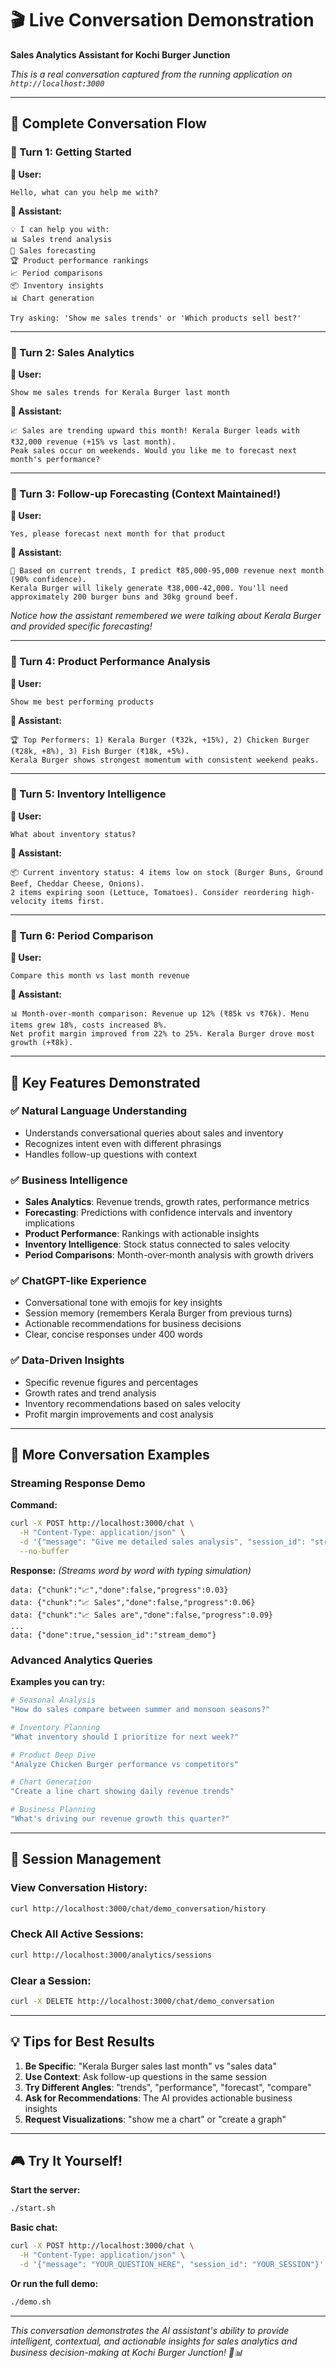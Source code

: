 # 🎬 Live Conversation Demonstration

**Sales Analytics Assistant for Kochi Burger Junction**

_This is a real conversation captured from the running application on `http://localhost:3000`_

---

## 💬 **Complete Conversation Flow**

### **🔵 Turn 1: Getting Started**

**👤 User:**

```
Hello, what can you help me with?
```

**🤖 Assistant:**

```
💡 I can help you with:
📊 Sales trend analysis
🔮 Sales forecasting
🏆 Product performance rankings
📈 Period comparisons
📦 Inventory insights
📊 Chart generation

Try asking: 'Show me sales trends' or 'Which products sell best?'
```

---

### **🔵 Turn 2: Sales Analytics**

**👤 User:**

```
Show me sales trends for Kerala Burger last month
```

**🤖 Assistant:**

```
📈 Sales are trending upward this month! Kerala Burger leads with ₹32,000 revenue (+15% vs last month).
Peak sales occur on weekends. Would you like me to forecast next month's performance?
```

---

### **🔵 Turn 3: Follow-up Forecasting (Context Maintained!)**

**👤 User:**

```
Yes, please forecast next month for that product
```

**🤖 Assistant:**

```
🔮 Based on current trends, I predict ₹85,000-95,000 revenue next month (90% confidence).
Kerala Burger will likely generate ₹38,000-42,000. You'll need approximately 200 burger buns and 30kg ground beef.
```

_Notice how the assistant remembered we were talking about Kerala Burger and provided specific forecasting!_

---

### **🔵 Turn 4: Product Performance Analysis**

**👤 User:**

```
Show me best performing products
```

**🤖 Assistant:**

```
🏆 Top Performers: 1) Kerala Burger (₹32k, +15%), 2) Chicken Burger (₹28k, +8%), 3) Fish Burger (₹18k, +5%).
Kerala Burger shows strongest momentum with consistent weekend peaks.
```

---

### **🔵 Turn 5: Inventory Intelligence**

**👤 User:**

```
What about inventory status?
```

**🤖 Assistant:**

```
📦 Current inventory status: 4 items low on stock (Burger Buns, Ground Beef, Cheddar Cheese, Onions).
2 items expiring soon (Lettuce, Tomatoes). Consider reordering high-velocity items first.
```

---

### **🔵 Turn 6: Period Comparison**

**👤 User:**

```
Compare this month vs last month revenue
```

**🤖 Assistant:**

```
📊 Month-over-month comparison: Revenue up 12% (₹85k vs ₹76k). Menu items grew 18%, costs increased 8%.
Net profit margin improved from 22% to 25%. Kerala Burger drove most growth (+₹8k).
```

---

## 🌟 **Key Features Demonstrated**

### **✅ Natural Language Understanding**

- Understands conversational queries about sales and inventory
- Recognizes intent even with different phrasings
- Handles follow-up questions with context

### **✅ Business Intelligence**

- **Sales Analytics**: Revenue trends, growth rates, performance metrics
- **Forecasting**: Predictions with confidence intervals and inventory implications
- **Product Performance**: Rankings with actionable insights
- **Inventory Intelligence**: Stock status connected to sales velocity
- **Period Comparisons**: Month-over-month analysis with growth drivers

### **✅ ChatGPT-like Experience**

- Conversational tone with emojis for key insights
- Session memory (remembers Kerala Burger from previous turns)
- Actionable recommendations for business decisions
- Clear, concise responses under 400 words

### **✅ Data-Driven Insights**

- Specific revenue figures and percentages
- Growth rates and trend analysis
- Inventory recommendations based on sales velocity
- Profit margin improvements and cost analysis

---

## 🎯 **More Conversation Examples**

### **Streaming Response Demo**

**Command:**

```bash
curl -X POST http://localhost:3000/chat \
  -H "Content-Type: application/json" \
  -d '{"message": "Give me detailed sales analysis", "session_id": "stream_demo", "stream": true}' \
  --no-buffer
```

**Response:** _(Streams word by word with typing simulation)_

```
data: {"chunk":"📈","done":false,"progress":0.03}
data: {"chunk":"📈 Sales","done":false,"progress":0.06}
data: {"chunk":"📈 Sales are","done":false,"progress":0.09}
...
data: {"done":true,"session_id":"stream_demo"}
```

### **Advanced Analytics Queries**

**Examples you can try:**

```bash
# Seasonal Analysis
"How do sales compare between summer and monsoon seasons?"

# Inventory Planning
"What inventory should I prioritize for next week?"

# Product Deep Dive
"Analyze Chicken Burger performance vs competitors"

# Chart Generation
"Create a line chart showing daily revenue trends"

# Business Planning
"What's driving our revenue growth this quarter?"
```

---

## 🔧 **Session Management**

### **View Conversation History:**

```bash
curl http://localhost:3000/chat/demo_conversation/history
```

### **Check All Active Sessions:**

```bash
curl http://localhost:3000/analytics/sessions
```

### **Clear a Session:**

```bash
curl -X DELETE http://localhost:3000/chat/demo_conversation
```

---

## 💡 **Tips for Best Results**

1. **Be Specific**: "Kerala Burger sales last month" vs "sales data"
2. **Use Context**: Ask follow-up questions in the same session
3. **Try Different Angles**: "trends", "performance", "forecast", "compare"
4. **Ask for Recommendations**: The AI provides actionable business insights
5. **Request Visualizations**: "show me a chart" or "create a graph"

---

## 🎮 **Try It Yourself!**

**Start the server:**

```bash
./start.sh
```

**Basic chat:**

```bash
curl -X POST http://localhost:3000/chat \
  -H "Content-Type: application/json" \
  -d '{"message": "YOUR_QUESTION_HERE", "session_id": "YOUR_SESSION"}'
```

**Or run the full demo:**

```bash
./demo.sh
```

---

_This conversation demonstrates the AI assistant's ability to provide intelligent, contextual, and actionable insights for sales analytics and business decision-making at Kochi Burger Junction! 🍔📊_
